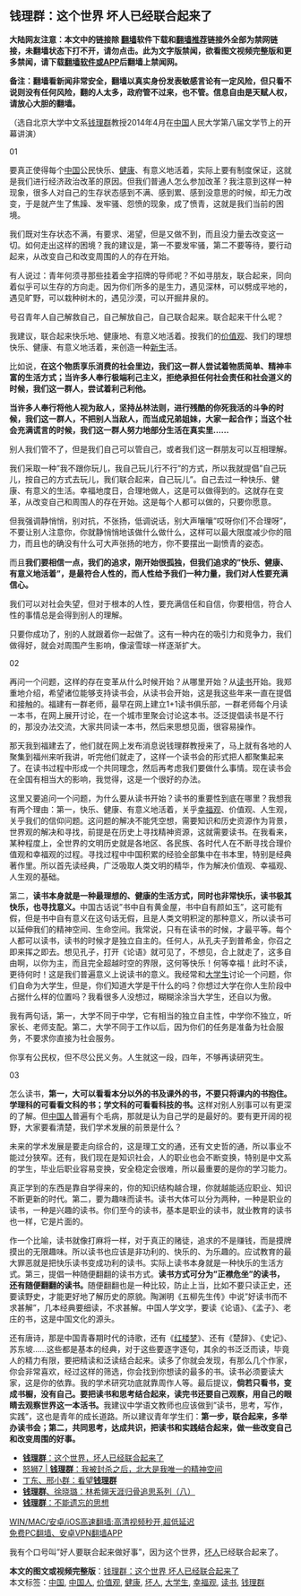  <h2>钱理群：这个世界 坏人已经联合起来了</h2> <p class="notice"><b>大陆网友注意：本文中的链接除 <a href="https://github.com/bannedbook/fanqiang" >翻墙</a>软件下载和<a href="https://github.com/killgcd/justmysocks/blob/master/README.md">翻墙推荐</a>链接外全部为禁网链接，未翻墙状态下打不开，请勿点击。此为文字版禁闻，欲看图文视频完整版和更多禁闻，请下载<a href="https://github.com/bannedbook/fanqiang">翻墙软件或APP</a>后翻墙上禁闻网。</p><p>备注：翻墙看新闻非常安全，翻墙以真实身份发表敏感言论有一定风险，但只看不说则没有任何风险，翻的人太多，政府管不过来，也不管。信息自由是天赋人权，请放心大胆的翻墙。</b></p>  <div class="entry"> <p>（选自北京大学中文系<a href="https://www.bannedbook.org/bnews/tag/%e9%92%b1%e7%90%86%e7%be%a4/" class="st_tag internal_tag" rel="tag" title="标签 钱理群 下的日志">钱理群</a>教授2014年4月在<span class='wp_keywordlink_affiliate'><a href="https://www.bannedbook.org/" title="中国" target="_blank">中国</a></span>人民大学第八届文学节上的开幕讲演）</p> <p>01</p> <p>要真正使得每个<a href="https://www.bannedbook.org/bnews/tag/%E4%B8%AD%E5%9B%BD/" class="st_tag internal_tag" rel="tag" title="标签 中国 下的日志">中国</a>公民快乐、<a href="https://www.bannedbook.org/bnews/tag/%e5%81%a5%e5%ba%b7/" class="st_tag internal_tag" rel="tag" title="标签 健康 下的日志">健康</a>、有意义地活着，实际上要有制度保证，这就是我们进行经济政治改革的原因。但我们普通人怎么参加改革？我注意到这样一种现象，很多人对自己的生存状态感到不满、感到累、感到没意思的时候，却无力改变，于是就产生了焦躁、发牢骚、怨愤的现象，成了愤青，这就是我们当前的困境。</p> <p>我们既对生存状态不满，有要求、渴望，但是又做不到，而且没力量去改变这一切。如何走出这样的困境？我的建议是，第一不要发牢骚，第二不要等待，要行动起来，从改变自己和改变周围的人的存在开始。</p> <p>有人说过：青年何须寻那些挂着金字招牌的导师呢？不如寻朋友，联合起来，同向着似乎可以生存的方向走。因为你们所多的是生力，遇见深林，可以劈成平地的，遇见旷野，可以栽种树木的，遇见沙漠，可以开掘井泉的。</p> <p>号召青年人自己解救自己，自己解放自己，自己联合起来。联合起来干什么呢？</p> <p>我建议，联合起来快乐地、健康地、有意义地活着。按我们的<a href="https://www.bannedbook.org/bnews/tag/%E4%BB%B7%E5%80%BC%E8%A7%82/" class="st_tag internal_tag" rel="tag" title="标签 价值观 下的日志">价值观</a>、我们的理想快乐、健康、有意义地活着，来创造一种<span class='wp_keywordlink'><a href="https://www.bannedbook.org/forum2/topic1642.html" title="正见网《新生》" target="_blank">新生</a></span>活。</p>  <p>比如说，<strong>在这个物质享乐消费的社会里边，我们这一群人尝试着物质简单、精神丰富的生活方式；当许多人奉行极端利己主义，拒绝承担任何社会责任和社会道义的时候，我们这一群人，尝试着利己利他。</strong></p> <p><strong>当许多人奉行将他人视为敌人，坚持丛林法则，进行残酷的你死我活的斗争的时候，我们这一群人，不把别人当敌人，而当成兄弟姐妹，大家一起合作；当这个社会充满谎言的时候，我们这一群人努力地部分生活在真实里……</strong></p> <p>别人我们管不了，但是我们自己可以管自己，或者我们这一群朋友可以互相理解。</p> <p>我们采取一种&#8221;我不跟你玩儿，我自己玩儿行不行&#8221;的方式，所以我就提倡&#8221;自己玩儿，按自己的方式去玩儿，我们联合起来，自己玩儿&#8221;。自己去过一种快乐、健康、有意义的生活。幸福地度日，合理地做人，这是可以做得到的。这就存在变革，从改变自己和周围人的存在开始。这是每个人都可以做的，只要你愿意。</p> <p>但我强调静悄悄，别对抗，不张扬，低调说话，别大声嚷嚷&#8221;哎呀你们不合理呀&#8221;，不要让别人注意你，你就静悄悄地该做什么做什么，这样可以最大限度减少你的阻力，而且也的确没有什么可大声张扬的地方，你不要摆出一副愤青的姿态。</p> <p>而且<strong>我们要相信一点，我们的追求，刚开始很孤独，但我们追求的&#8221;快乐、健康、有意义地活着&#8221;，是最符合人性的，而人性给予我们一种力量，我们对人性要充满信心。</strong></p> <p>我们可以对社会失望，但对于根本的人性，要充满信任和自信，你要相信，符合人性的事情总是会得到别人的理解。</p>  <p>只要你成功了，别的人就跟着你一起做了。这有一种内在的吸引力和竞争力，我们做得好，就会对周围产生影响，像滚雪球一样逐渐扩大。</p> <p>02</p> <p>再问一个问题，这样的存在变革从什么时候开始？从哪里开始？从<a href="https://www.bannedbook.org/bnews/tag/%E8%AF%BB%E4%B9%A6/" class="st_tag internal_tag" rel="tag" title="标签 读书 下的日志">读书</a>开始。我郑重地介绍，希望诸位能够支持读书会，从读书会开始，这是我这些年来一直在提倡和接触的。福建有一群老师，最早在网上建立1+1读书俱乐部，一群老师每个月读一本书，在网上展开讨论，在一个城市里聚会讨论这本书。泛泛提倡读书是不行的，那没办法交流，大家共同读一本书，然后来思想见面，很容易操作。</p> <p>那天我到福建去了，他们就在网上发布消息说钱理群教授来了，马上就有各地的人聚集到福州来听我讲，听完他们就走了，这样一个读书会的形式把人都聚集起来了。在读书过程中形成一个共同理念，然后再考虑我们要做什么事情。现在读书会在全国有相当大的影响，我觉得，这是一个很好的办法。</p> <p>这里又要追问一个问题，为什么要从读书开始？读书的重要性到底在哪里？我想我有两个理由：第一，快乐、健康、有意义地活着，关乎<a href="https://www.bannedbook.org/bnews/tag/%E5%B9%B8%E7%A6%8F%E8%A7%82/" class="st_tag internal_tag" rel="tag" title="标签 幸福观 下的日志">幸福观</a>、价值观、人生观，关乎我们的信仰问题。这问题的解决不能凭空想，需要知识和历史资源作为背景，世界观的解决和寻找，前提是在历史上寻找精神资源，这就需要读书。在我看来，某种程度上，全世界的文明历史就是各地区、各民族、各时代人在不断寻找合理价值观和幸福观的过程。寻找过程中中国积累的经验全部集中在书本里，特别是经典著作里。所以首先读经典，广泛吸取人类文明的精华，作为解决价值观、幸福观、人生观的基础。</p> <p>第二，<strong>读书本身就是一种最理想的、健康的生活方式，同时也非常快乐，读书极其快乐，也寻找意义。</strong>中国古话说&#8221;书中自有黄金屋，书中自有颜如玉&#8221;，这可能有假，但是书中自有意义在这句话无假，且是人类文明积淀的那种意义，所以读书可以延伸我们的精神空间、生命空间。我常说，只有在读书的时候，才最平等。每个人都可以读书，读书的时候才是独立自主的。任何人，从孔夫子到普希金，你召之即来挥之即去。想见孔子，打开《论语》就可见了，不想见，合上就走了，这多自由啊，以你为主，而且完全超越时空的界限，这何等快乐！何等幸福！此时不读，更待何时！这是我们普遍意义上说读书的意义。我经常和<a href="https://www.bannedbook.org/bnews/tag/%e5%a4%a7%e5%ad%a6%e7%94%9f/" class="st_tag internal_tag" rel="tag" title="标签 大学生 下的日志">大学生</a>讨论一个问题，你们自命为大学生，但是，你们知道大学是干什么的吗？你想过大学在你人生阶段中占据什么样的位置吗？我看很多人没想过，糊糊涂涂当大学生，还自以为傲。</p> <p>我有两句话，第一，大学不同于中学，它有相当的独立自主性，中学你不独立，听家长、老师支配。第二，大学不同于工作以后，因为你们的任务是准备为社会服务，不要求你直接为社会服务。</p>  <p>你享有公民权，但不尽公民义务。人生就这一段，四年，不够再读研究生。</p> <p>03</p> <p>怎么读书，<strong>第一，大可以看看本分以外的书及课外的书，不要只将课内的书抱住。学理科的可看看文科的书；学文科的可看看科技的书。</strong>这样对别人别事可以有更深的了解。但<a href="https://www.bannedbook.org/bnews/tag/%e4%b8%ad%e5%9b%bd%e4%ba%ba/" class="st_tag internal_tag" rel="tag" title="标签 中国人 下的日志">中国人</a>普遍有个毛病，那就是认为自己学的是最好的。要有更开阔的视野，大家要看清楚，我们学术发展的前景是什么？</p> <p>未来的学术发展是要走向综合的，这是理工文的通，还有文史哲的通，所以事业不能过分狭窄。还有，我们现在是知识社会，人的职业也会不断变换，特别是中文系的学生，毕业后职业容易变换，安全稳定会很难，所以最重要的是你的学习能力。</p> <p>真正学到的东西是靠自学得来的，你的知识结构越合理，你就越能适应职业、知识不断更新的时代。第二，要为趣味而读书。读书大体可以分为两种，一种是职业的读书，一种是兴趣的读书。你们至今的读书，基本是职业的读书，就业教育的读书也一样，它是片面的。</p> <p>作一个比喻，读书就像打麻将一样，对于真正的赌徒，追求的不是赚钱，而是摸牌摸出的无限趣味。所以读书也应该是非功利的、快乐的、为乐趣的。应试教育的最大罪恶就是把快乐读书变成功利的读书。实际上读书本身就是一种快乐的生活方式。第三，提倡一种随便翻翻的读书方式。<strong>读书方式可分为&#8221;正襟危坐&#8221;的读书，还有随便翻翻的读书。</strong>随便翻翻也是一种比较，防止上当，比如不要只读正史，还要读野史，才能更好地了解历史的原貌。陶渊明《五柳先生传》中说&#8221;好读书而不求甚解&#8221;，几本经典要细读，不求甚解。中国人学文学，要读《论语》、《孟子》、老庄的书，这是中国文化的源头。</p> <p>还有唐诗，那是中国青春期时代的诗歌，还有《<span class='wp_keywordlink'><a href="https://www.bannedbook.org/forum3/topic58.html" title="红楼梦-谁解其中意" target="_blank">红楼梦</a></span>》、还有《楚辞》、《史记》、苏东坡……这些都是基本的经典，对于这些要逐字逐句，其余的书泛泛而读，毕竟人的精力有限，要把精读和泛读结合起来。读多了你就会发现，有那么几个作家，你会非常喜欢，经过这样的筛选，你会找到你想读的最多的书。读书必须要读大家，这是你的依靠。我的学术研究功底就靠周作人等。最后提议，<strong>倘若只看书，变成书橱，没有自己。要把读书和思考结合起来，读完书还要自己观察，用自己的眼睛去观察世界这一本活书。</strong>我建议中学语文教师也应该做到&#8221;读书，思考，写作，实践&#8221;，这也是青年的成长道路。所以建议青年学生们：<strong>第一步，联合起来，多举办读书会；第二，共同思考，达成共识，把读书和实践结合起来，做一些改变自己和改变周围的好事。</strong></p>  <ul class='op-related-articles' title='相关阅读'> <li><a href='https://www.bannedbook.org/bnews/baitai/20210522/1551702.html' target='_blank'><b>钱理群</b>：这个世界，坏人已经联合起来了</a></li> <li><a href='https://www.bannedbook.org/bnews/baitai/20200515/1328777.html' target='_blank'>怒狮7 &#124; <b>钱理群</b>：我被封杀之后，北大是我唯一的精神空间</a></li> <li><a href='https://www.bannedbook.org/bnews/baitai/20190902/1184547.html' target='_blank'>丁东&#12289;邢小群&#65306;看望<b>钱理群</b></a></li> <li><a href='https://www.bannedbook.org/bnews/baitai/20101124/1021163.html' target='_blank'><b>钱理群</b>&#12289;徐晓璐&#65306;林希翎天涯归骨追思系列&#65288;八&#65289;</a></li> <li><a href='https://www.bannedbook.org/bnews/baitai/20080426/1017791.html' target='_blank'><b>钱理群</b>&#65306;不能遗忘的思想</a></li> </ul> <p class="texttj"> <a href="https://github.com/bannedbook/fanqiang/wiki/V2ray%E6%9C%BA%E5%9C%BA" target="_blank">WIN/MAC/安卓/iOS高速翻墙:高清视频秒开,超低延迟</a><br/> <a href="https://github.com/bannedbook/fanqiang/wiki/%E7%A6%81%E9%97%BB%E7%BD%91%E5%AE%89%E5%8D%93%E7%BF%BB%E5%A2%99%E6%96%B0%E9%97%BBAPP" target="_blank">免费PC翻墙、安卓VPN翻墙APP</a></p><p>我有个口号叫&#8221;好人要联合起来做好事&#8221;，因为这个世界，<a href="https://www.bannedbook.org/bnews/tag/%E5%9D%8F%E4%BA%BA/" class="st_tag internal_tag" rel="tag" title="标签 坏人 下的日志">坏人</a>已经联合起来了。</p><a name='sharetosocial'></a>       <div><b>本文的图文或视频完整版</b>：<a href='https://www.bannedbook.org/bnews/comments/20210523/1552081.html'>钱理群：这个世界 坏人已经联合起来了</a></div>  </div><!--END ENTRY--> <div class="postfooter"> <div>本文标签：<a href="https://www.bannedbook.org/bnews/tag/%E4%B8%AD%E5%9B%BD/" rel="tag">中国</a>, <a href="https://www.bannedbook.org/bnews/tag/%e4%b8%ad%e5%9b%bd%e4%ba%ba/" rel="tag">中国人</a>, <a href="https://www.bannedbook.org/bnews/tag/%E4%BB%B7%E5%80%BC%E8%A7%82/" rel="tag">价值观</a>, <a href="https://www.bannedbook.org/bnews/tag/%e5%81%a5%e5%ba%b7/" rel="tag">健康</a>, <a href="https://www.bannedbook.org/bnews/tag/%E5%9D%8F%E4%BA%BA/" rel="tag">坏人</a>, <a href="https://www.bannedbook.org/bnews/tag/%e5%a4%a7%e5%ad%a6%e7%94%9f/" rel="tag">大学生</a>, <a href="https://www.bannedbook.org/bnews/tag/%E5%B9%B8%E7%A6%8F%E8%A7%82/" rel="tag">幸福观</a>, <a href="https://www.bannedbook.org/bnews/tag/%E8%AF%BB%E4%B9%A6/" rel="tag">读书</a>, <a href="https://www.bannedbook.org/bnews/tag/%e9%92%b1%e7%90%86%e7%be%a4/" rel="tag">钱理群</a></div>  </div><!--END POSTFOOTER--> 